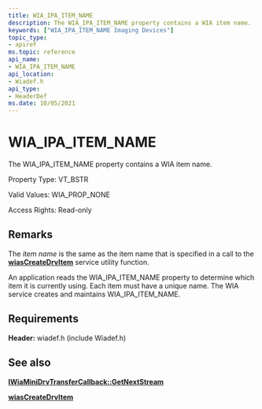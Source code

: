 ```yaml
---
title: WIA_IPA_ITEM_NAME
description: The WIA_IPA_ITEM_NAME property contains a WIA item name.
keywords: ["WIA_IPA_ITEM_NAME Imaging Devices"]
topic_type:
- apiref
ms.topic: reference
api_name:
- WIA_IPA_ITEM_NAME
api_location:
- Wiadef.h
api_type:
- HeaderDef
ms.date: 10/05/2021
---
```


# WIA_IPA_ITEM_NAME

The WIA_IPA_ITEM_NAME property contains a WIA item name.

Property Type: VT_BSTR

Valid Values: WIA_PROP_NONE

Access Rights: Read-only

## Remarks

The *item name* is the same as the item name that is specified in a call to the [**wiasCreateDrvItem**](/windows-hardware/drivers/ddi/wiamdef/nf-wiamdef-wiascreatedrvitem) service utility function.

An application reads the WIA_IPA_ITEM_NAME property to determine which item it is currently using. Each item must have a unique name. The WIA service creates and maintains WIA_IPA_ITEM_NAME.

## Requirements

**Header:** wiadef.h (include Wiadef.h)

## See also

[**IWiaMiniDrvTransferCallback::GetNextStream**](/windows-hardware/drivers/ddi/wiamindr_lh/nf-wiamindr_lh-iwiaminidrvtransfercallback-getnextstream)

[**wiasCreateDrvItem**](/windows-hardware/drivers/ddi/wiamdef/nf-wiamdef-wiascreatedrvitem)
